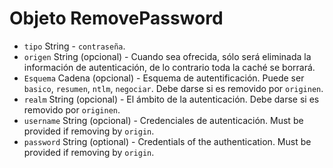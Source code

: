 # Objeto RemovePassword

* `tipo` String - `contraseña`.
* `origen` String (opcional) - Cuando sea ofrecida, sólo será eliminada la información de autenticación, de lo contrario toda la caché se borrará.
* `Esquema` Cadena (opcional) - Esquema de autentificación. Puede ser `basico`, `resumen`, `ntlm`, `negociar`. Debe darse si es removido por `originen`.
* `realm` String (opcional) - El ámbito de la autenticación. Debe darse si es removido por `originen`.
* `username` String (opcional) - Credenciales de autenticación. Must be provided if removing by `origin`.
* `password` String (optional) - Credentials of the authentication. Must be provided if removing by `origin`.

